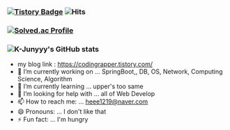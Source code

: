### [![Tistory Badge](https://img.shields.io/badge/Tech%20Blog-555263?style=flat&logoColor=white)](https://codingrapper.tistory.com)  ![Hits](https://hits.seeyoufarm.com/api/count/incr/badge.svg?url=https%3A%2F%2Fgithub.com%2FJEENSUNG&count_bg=%23C214E0&title_bg=%23555555&icon=worldhealthorganization.svg&icon_color=%23E7E7E7&title=hits&edge_flat=false)

### [![Solved.ac Profile](http://mazassumnida.wtf/api/generate_badge?boj=jeen0112)](https://solved.ac/jeen0112)

### ![K-Junyyy's GitHub stats](https://github-readme-stats.vercel.app/api?username=JEENSUNG&show_icons=true&theme=dracula)

- my blog link : https://codingrapper.tistory.com/
- 🔭 I’m currently working on ... SpringBoot,, DB, OS, Network, Computing Science, Algorithm
- 🌱 I’m currently learning ... upper's too same
- 🤔 I’m looking for help with ... all of Web Develop
- 📫 How to reach me: ... heee1219@naver.com
- 😄 Pronouns: ... I don't like that
- ⚡ Fun fact: ... I'm hungry

